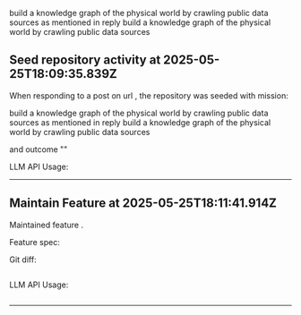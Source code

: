 build a knowledge graph of the physical world by crawling public data sources as mentioned in reply build a knowledge graph of the physical world by crawling public data sources
## Seed repository activity at 2025-05-25T18:09:35.839Z

When responding to a post on url , the repository was seeded with mission:

build a knowledge graph of the physical world by crawling public data sources as mentioned in reply build a knowledge graph of the physical world by crawling public data sources

and outcome ""

LLM API Usage:

---

## Maintain Feature at 2025-05-25T18:11:41.914Z

Maintained feature .

Feature spec:



Git diff:

```diff

```

LLM API Usage:

```json

```
---

